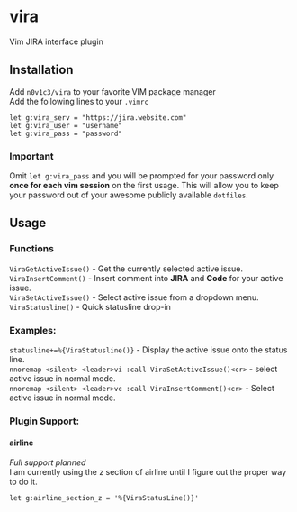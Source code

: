# vira
Vim JIRA interface plugin

## Installation
Add `n0v1c3/vira` to your favorite VIM package manager  
Add the following lines to your `.vimrc`  
```
let g:vira_serv = "https://jira.website.com"
let g:vira_user = "username"
let g:vira_pass = "password"
```

### Important
Omit `let g:vira_pass` and you will be prompted for your password
only **once for each vim session** on the first usage. This will allow
you to keep your password out of your awesome publicly available
`dotfiles`.  

## Usage
### Functions
`ViraGetActiveIssue()` - Get the currently selected active issue.  
`ViraInsertComment()` - Insert comment into **JIRA** and **Code**
for your active issue.  
`ViraSetActiveIssue()` - Select active issue from a dropdown
menu.  
`ViraStatusline()` - Quick statusline drop-in

### Examples:
`statusline+=%{ViraStatusline()}` - Display the active issue
onto the status line.  
`nnoremap <silent> <leader>vi :call ViraSetActiveIssue()<cr>` -
select active issue in normal mode.  
`nnoremap <silent> <leader>vc :call ViraInsertComment()<cr>` -
Select active issue in normal mode.  

### Plugin Support:
#### airline
*Full support planned*  
I am currently using the z section of airline until I figure
out the proper way to do it.  
```
let g:airline_section_z = '%{ViraStatusLine()}'
```
